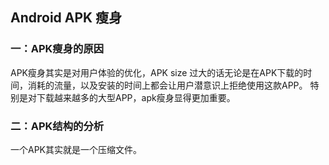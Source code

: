 ## Android APK 瘦身

### 一：APK瘦身的原因

APK瘦身其实是对用户体验的优化，APK size 过大的话无论是在APK下载的时间，消耗的流量，以及安装的时间上都会让用户潜意识上拒绝使用这款APP。 特别是对下载越来越多的大型APP，apk瘦身显得更加重要。

### 二：APK结构的分析

一个APK其实就是一个压缩文件。